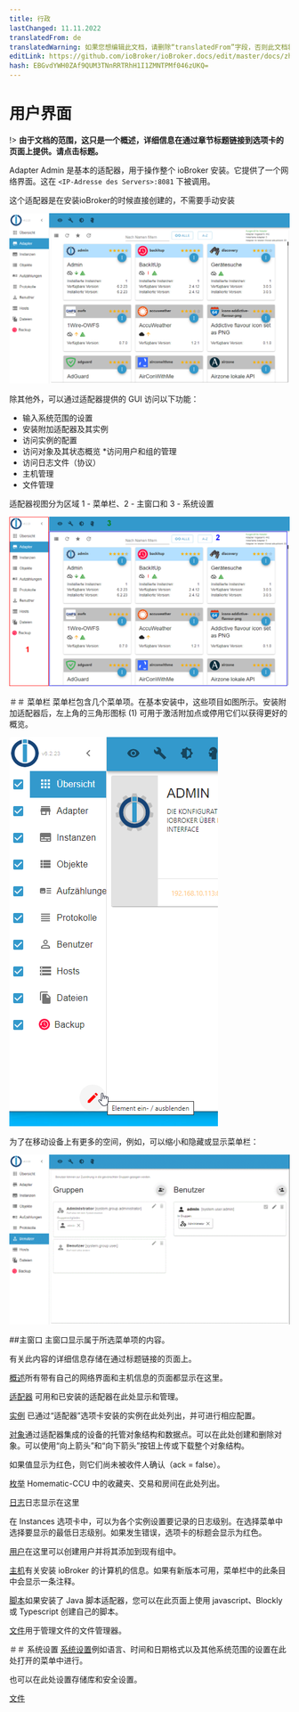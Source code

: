 ```yaml
---
title: 行政
lastChanged: 11.11.2022
translatedFrom: de
translatedWarning: 如果您想编辑此文档，请删除“translatedFrom”字段，否则此文档将再次自动翻译
editLink: https://github.com/ioBroker/ioBroker.docs/edit/master/docs/zh-cn/admin/README.md
hash: EBGvdYWH0ZAf9QUM3TNnRRTRhH1I1ZMNTPMf046zUKQ=
---
```

# 用户界面
!> **由于文档的范围，这只是一个概述，详细信息在通过章节标题链接到选项卡的页面上提供。请点击标题。**

Adapter Admin 是基本的适配器，用于操作整个 ioBroker 安装。它提供了一个网络界面。这在 ``<IP-Adresse des Servers>:8081`` 下被调用。

这个适配器是在安装ioBroker的时候直接创建的，不需要手动安装

![磁贴视图中的管理员](../../de/admin/media/ADMIN_Adapter_Kachel.png)

除其他外，可以通过适配器提供的 GUI 访问以下功能：

* 输入系统范围的设置
* 安装附加适配器及其实例
* 访问实例的配置
* 访问对象及其状态概览
*访问用户和组的管理
* 访问日志文件（协议）
* 主机管理
* 文件管理

适配器视图分为区域 1 - 菜单栏、2 - 主窗口和 3 - 系统设置

![管理员的结构](../../de/admin/media/ADMIN_Screen_numbers.png)

＃＃ 菜单栏
菜单栏包含几个菜单项。在基本安装中，这些项目如图所示。安装附加适配器后，左上角的三角形图标 (1) 可用于激活附加点或停用它们以获得更好的概览。

![菜单项](../../de/admin/media/ADMIN_Screen01_menuitems_numbers.png)

为了在移动设备上有更多的空间，例如，可以缩小和隐藏或显示菜单栏：

![菜单已折叠](../../de/admin/media/ADMIN_Screen01_menucollapsed.gif)

##主窗口
主窗口显示属于所选菜单项的内容。

有关此内容的详细信息存储在通过标题链接的页面上。

[概述](https://www.iobroker.net/#de/documentation/admin/overview.md)所有带有自己的网络界面和主机信息的页面都显示在这里。

[适配器](https://www.iobroker.net/#de/documentation/admin/adapter.md) 可用和已安装的适配器在此处显示和管理。

[实例](https://www.iobroker.net/#de/documentation/admin/instances.md) 已通过“适配器”选项卡安装的实例在此处列出，并可进行相应配置。

[对象](https://www.iobroker.net/#de/documentation/admin/objects.md)通过适配器集成的设备的托管对象结构和数据点。可以在此处创建和删除对象。可以使用“向上箭头”和“向下箭头”按钮上传或下载整个对象结构。

如果值显示为红色，则它们尚未被收件人确认（ack = false）。

[枚举](https://www.iobroker.net/#de/documentation/admin/enums.md) Homematic-CCU 中的收藏夹、交易和房间在此处列出。

[日志](https://www.iobroker.net/#de/documentation/admin/log.md)日志显示在这里

在 Instances 选项卡中，可以为各个实例设置要记录的日志级别。在选择菜单中选择要显示的最低日志级别。如果发生错误，选项卡的标题会显示为红色。

[用户](https://www.iobroker.net/#de/documentation/admin/users.md)在这里可以创建用户并将其添加到现有组中。

[主机](https://www.iobroker.net/#de/documentation/admin/hosts.md)有关安装 ioBroker 的计算机的信息。如果有新版本可用，菜单栏中的此条目中会显示一条注释。

[脚本](scripts.md)如果安装了 Java 脚本适配器，您可以在此页面上使用 javascript、Blockly 或 Typescript 创建自己的脚本。

[文件](https://www.iobroker.net/#de/documentation/admin/files.md)用于管理文件的文件管理器。

＃＃ 系统设置
[系统设置](https://www.iobroker.net/#de/documentation/admin/settings.md)例如语言、时间和日期格式以及其他系统范围的设置在此处打开的菜单中进行。

也可以在此处设置存储库和安全设置。

[Übersicht]: https://www.iobroker.net/#de/documentation/admin/overview.md

[Adapter]: https://www.iobroker.net/#de/documentation/admin/adapter.md

[Instanzen]: https://www.iobroker.net/#de/documentation/admin/instances.md

[Objekte]: https://www.iobroker.net/#de/documentation/admin/objects.md

[Aufzählungen]: https://www.iobroker.net/#de/documentation/admin/enums.md

[Log]: https://www.iobroker.net/#de/documentation/admin/log.md

[文件](https://www.iobroker.net/#de/documentation/admin/files.md)

[Benutzer]: https://www.iobroker.net/#de/documentation/admin/users.md

[Hosts]: https://www.iobroker.net/#de/documentation/admin/hosts.md

[Systemeinstellungen]: https://www.iobroker.net/#de/documentation/admin/settings.md